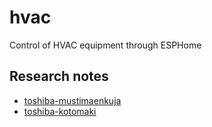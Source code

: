 # hvac

Control of HVAC equipment through ESPHome


## Research notes

- [toshiba-mustimaenkuja](docs/toshiba-mustimaenkuja.md)
- [toshiba-kotomaki](docs/toshiba-kotomaki.md)



